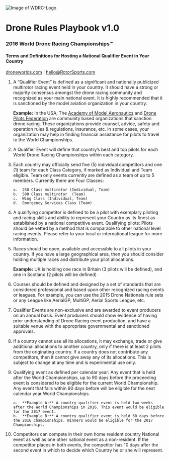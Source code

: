 ![Image of WDRC-Logo](http://i.imgur.com/x1thqiO.png)
# Drone Rules Playbook v1.0
### 2016 World Drone Racing Championships™
#### Terms and Definitions for Hosting a National Qualifier Event in Your Country
[droneworlds.com](http://droneworlds.com)  |  hello@RotorSports.com


1.  A “Qualifier Event” is defined as a significant and nationally publicized multirotor racing event held in your country. It should have a strong or majority consensus amongst the drone racing community and recognized as your main national event. It is highly recommended that it is sanctioned by the model aviation organization in your country. 

    **Example:** In the USA, The [Academy of Model Aeronautics](http://www.modelaircraft.org/) and [Drone Pilots Federation](http://www.dronepilotsfederation.org) are community based organizations that sanction drone racing.  These organizations provide counsel, advice, safety and operation rules & regulations, insurance, etc. In some cases, your organization may help in finding financial assistance for pilots to travel to the World Championships.

2.  A Qualifier Event will define that country’s best and top pilots for each World Drone Racing Championships within each category. 

3.  Each country may officially send five (5) individual competitors and one (1) team for each Class Category, if marked as Individual and Team eligible. Team only events currently are defined as a team of up to 5 members.  Currently there are Four Classes: 

        a.  250 Class multirotor (Individual, Team)
        b.  500 Class multirotor  (Team)
        c.  Wing Class (Individual, Team)
        d.  Emergency Services Class (Team)

4.  A qualifying competitor is defined to be a pilot with exemplary piloting and racing skills and ability to represent your Country as its finest as established by a national competitive event. Qualifying pilots: Pilots should be vetted by a method that is comparable to other national level racing events. Please refer to your local or international league for more information. 

5.  Races should be open, available and accessible to all pilots in your country. If you have a large geographical area, then you should consider holding multiple races and distribute your pilot allocations.

    **Example:** UK is holding one race in Britain (3 pilots will be defined), and one in Scotland (2 pilots will be defined) 

6.  Courses should be defined and designed by a set of standards that are considered professional and based upon other recognized racing events or leagues. For example, you can use the 2015 Drone Nationals rule sets or any League like AerialGP, MultiGP, Aerial Sports League, etc. 

7.  Qualifier Events are non-exclusive and are awarded to event producers on an annual basis. Event producers should show evidence of having prior understanding of Drone Racing event production, and have a suitable venue with the appropriate governmental and sanctioned approvals. 

8.  If a country cannot use all its allocations, it may exchange, trade or give additional allocations to another country, only if there is at least 2 pilots from the originating country.  If a country does not contribute any competitors, then it cannot give away any of its allocations. This is subject to change at any time and is experimental use only. 

9.  Qualifying event as defined per calendar year: Any event that is held after the World Championships, up to 90 days before the proceeding event is considered to be eligible for the current World Championship. Any event that falls within 90 days before will be eligible for the next calendar year World Championships. 

        a.  **Example A:** A country qualifier event is held two weeks after the World Championships in 2016. This event would be eligible for the 2017 event. 
        b.  **Example B:** A country qualifier event is held 60 days before the 2016 Championships. Winners would be eligible for the 2017 Championships. 

10. Competitors can compete in their own home resident country National event as well as one other national event as a non-resident. If the competitor places in both events, the competitor has 10 days after the second event in which to decide which Country he or she will represent. 
